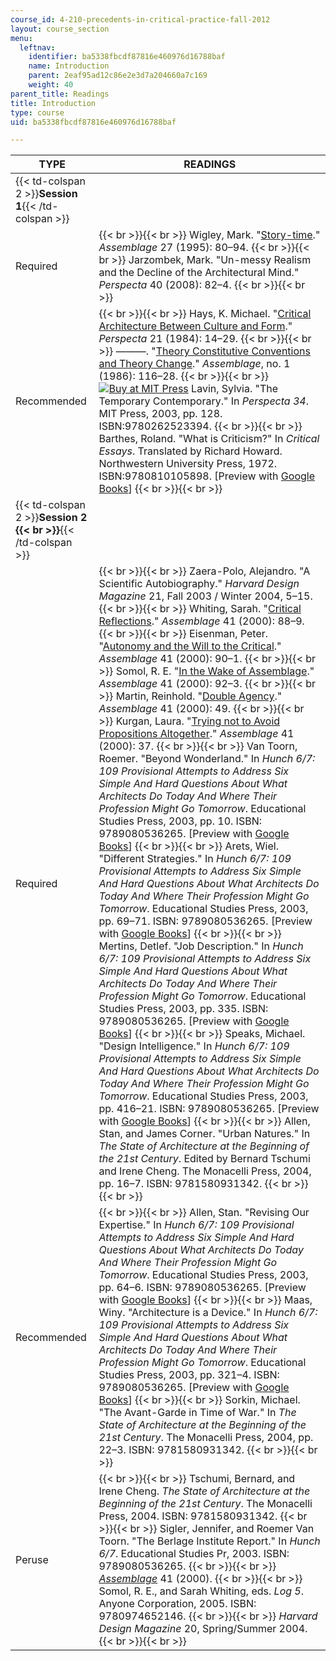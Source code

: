 ```yaml
---
course_id: 4-210-precedents-in-critical-practice-fall-2012
layout: course_section
menu:
  leftnav:
    identifier: ba5338fbcdf87816e460976d16788baf
    name: Introduction
    parent: 2eaf95ad12c86e2e3d7a204660a7c169
    weight: 40
parent_title: Readings
title: Introduction
type: course
uid: ba5338fbcdf87816e460976d16788baf

---
```


| TYPE | READINGS |
| --- | --- |
| {{< td-colspan 2 >}}**Session 1**{{< /td-colspan >}} ||
| Required |  {{< br >}}{{< br >}} Wigley, Mark. "[Story-time](http://dx.doi.org/10.2307/3171433)." _Assemblage_ 27 (1995): 80–94. {{< br >}}{{< br >}} Jarzombek, Mark. "Un-messy Realism and the Decline of the Architectural Mind." _Perspecta_ 40 (2008): 82–4. {{< br >}}{{< br >}}  |
| Recommended |  {{< br >}}{{< br >}} Hays, K. Michael. "[Critical Architecture Between Culture and Form](http://www.jstor.org/stable/1567078)." _Perspecta_ 21 (1984): 14–29. {{< br >}}{{< br >}} ———. "[Theory Constitutive Conventions and Theory Change](http://www.jstor.org/stable/3171058)." _Assemblage_, no. 1 (1986): 116–28. {{< br >}}{{< br >}} [![Buy at MIT Press](https://ocwcms.mit.edu/images/mp_logo.gif)](https://mitpress.mit.edu/9780262523394) Lavin, Sylvia. "The Temporary Contemporary." In _Perspecta_ _34_. MIT Press, 2003, pp. 128. ISBN:9780262523394. {{< br >}}{{< br >}} Barthes, Roland. "What is Criticism?" In _Critical Essays_. Translated by Richard Howard. Northwestern University Press, 1972. ISBN:9780810105898. \[Preview with [Google Books](http://books.google.com/books?id=ae35PV8kaD8C&pg=PA255#v=onepage)\] {{< br >}}{{< br >}}  |
| {{< td-colspan 2 >}}**Session 2  {{< br >}}**{{< /td-colspan >}} ||
| Required |  {{< br >}}{{< br >}} Zaera-Polo, Alejandro. "A Scientific Autobiography." _Harvard Design Magazine_ 21, Fall 2003 / Winter 2004, 5–15. {{< br >}}{{< br >}} Whiting, Sarah. "[Critical Reflections](http://dx.doi.org/10.2307/3171347)." _Assemblage_ 41 (2000): 88–9. {{< br >}}{{< br >}} Eisenman, Peter. "[Autonomy and the Will to the Critical](http://dx.doi.org/10.2307/3171348)." _Assemblage_ 41 (2000): 90–1. {{< br >}}{{< br >}} Somol, R. E. "[In the Wake of Assemblage](http://dx.doi.org/10.2307/3171349)." _Assemblage_ 41 (2000): 92–3. {{< br >}}{{< br >}} Martin, Reinhold. "[Double Agency](http://dx.doi.org/10.2307/3171309)." _Assemblage_ 41 (2000): 49. {{< br >}}{{< br >}} Kurgan, Laura. "[Trying not to Avoid Propositions Altogether](http://dx.doi.org/10.2307/3171297)." _Assemblage_ 41 (2000): 37. {{< br >}}{{< br >}} Van Toorn, Roemer. "Beyond Wonderland." In _Hunch 6/7: 109 Provisional Attempts to Address Six Simple And Hard Questions About What Architects Do Today And Where Their Profession Might Go Tomorrow_. Educational Studies Press, 2003, pp. 10. ISBN: 9789080536265. \[Preview with [Google Books](http://books.google.com/books?id=1gWtn6asGdcC&pg=PA10#v=onepage)\] {{< br >}}{{< br >}} Arets, Wiel. "Different Strategies." In _Hunch 6/7: 109 Provisional Attempts to Address Six Simple And Hard Questions About What Architects Do Today And Where Their Profession Might Go Tomorrow_. Educational Studies Press, 2003, pp. 69–71. ISBN: 9789080536265. \[Preview with [Google Books](http://books.google.com/books?id=1gWtn6asGdcC&pg=PA69#v=onepage)\] {{< br >}}{{< br >}} Mertins, Detlef. "Job Description." In _Hunch 6/7: 109 Provisional Attempts to Address Six Simple And Hard Questions About What Architects Do Today And Where Their Profession Might Go Tomorrow_. Educational Studies Press, 2003, pp. 335. ISBN: 9789080536265. \[Preview with [Google Books](http://books.google.com/books?id=1gWtn6asGdcC&pg=PAfrontpage#v=onepage)\] {{< br >}}{{< br >}} Speaks, Michael. "Design Intelligence." In _Hunch 6/7: 109 Provisional Attempts to Address Six Simple And Hard Questions About What Architects Do Today And Where Their Profession Might Go Tomorrow_. Educational Studies Press, 2003, pp. 416–21. ISBN: 9789080536265. \[Preview with [Google Books](http://books.google.com/books?id=1gWtn6asGdcC&pg=PA416#v=onepage)\] {{< br >}}{{< br >}} Allen, Stan, and James Corner. "Urban Natures." In _The State of Architecture at the Beginning of the 21st Century_. Edited by Bernard Tschumi and Irene Cheng. The Monacelli Press, 2004, pp. 16–7. ISBN: 9781580931342. {{< br >}}{{< br >}}  |
| Recommended |  {{< br >}}{{< br >}} Allen, Stan. "Revising Our Expertise." In _Hunch 6/7: 109 Provisional Attempts to Address Six Simple And Hard Questions About What Architects Do Today And Where Their Profession Might Go Tomorrow_. Educational Studies Press, 2003, pp. 64–6. ISBN: 9789080536265. \[Preview with [Google Books](http://books.google.com/books?id=1gWtn6asGdcC&pg=PAfrontcover#v=onepage)\] {{< br >}}{{< br >}} Maas, Winy. "Architecture is a Device." In _Hunch 6/7: 109 Provisional Attempts to Address Six Simple And Hard Questions About What Architects Do Today And Where Their Profession Might Go Tomorrow_. Educational Studies Press, 2003, pp. 321–4. ISBN: 9789080536265. \[Preview with [Google Books](http://books.google.com/books?id=1gWtn6asGdcC&pg=PA321#v=onepage)\] {{< br >}}{{< br >}} Sorkin, Michael. "The Avant-Garde in Time of War." In _The State of Architecture at the Beginning of the 21st Century_. The Monacelli Press, 2004, pp. 22–3. ISBN: 9781580931342. {{< br >}}{{< br >}}  |
| Peruse |  {{< br >}}{{< br >}} Tschumi, Bernard, and Irene Cheng. _The State of Architecture at the Beginning of the 21st Century_. The Monacelli Press, 2004. ISBN: 9781580931342. {{< br >}}{{< br >}} Sigler, Jennifer, and Roemer Van Toorn. "The Berlage Institute Report." In _Hunch 6/7_. Educational Studies Pr, 2003. ISBN: 9789080536265. {{< br >}}{{< br >}} [_Assemblage_](http://www.jstor.org/stable/10.2307/i358772) 41 (2000). {{< br >}}{{< br >}} Somol, R. E., and Sarah Whiting, eds. _Log 5_. Anyone Corporation, 2005. ISBN: 9780974652146. {{< br >}}{{< br >}} _Harvard Design Magazine_ 20, Spring/Summer 2004. {{< br >}}{{< br >}}